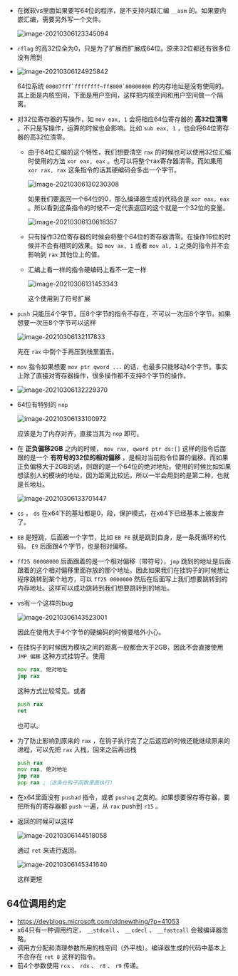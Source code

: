 + 在微软vs里面如果要写64位的程序，是不支持内联汇编 `__asm` 的。如果要内嵌汇编，需要另外写一个文件。

  ![image-20210306123345094](https://cdn.jsdelivr.net/gh/smallzhong/picgo-pic-bed/image-20210306123345094.png)

+ `rflag` 的高32位全为0，只是为了扩展而扩展成64位。原来32位都还有很多位没有用到

+ ![image-20210306124925842](https://cdn.jsdelivr.net/gh/smallzhong/picgo-pic-bed/image-20210306124925842.png)

  64位系统 ```00007fff`ffffffff~ff8000`00000000``` 的内存地址是没有使用的。其上面是内核空间，下面是用户空间，这样把内核空间和用户空间做一个隔离。

+ 对32位寄存器的写操作，如 `mov eax, 1` 会将相应64位寄存器的 **高32位清零** 。不只是写操作，运算的时候也会影响。比如 `sub eax, 1`  ，也会将64位寄存器的高32位清零。

  + 由于64位汇编的这个特性，我们想要清空 `rax` 的时候也可以使用32位汇编时使用的方法 `xor eax, eax` 。也可以将整个rax寄存器清零。而如果用 `xor rax, rax` 这条指令的话其硬编码会多出一个字节。

    ![image-20210306130230308](https://cdn.jsdelivr.net/gh/smallzhong/picgo-pic-bed/image-20210306130230308.png)

    如果我们要返回一个64位的0，那么编译器生成的代码会是 `xor eax, eax` 。所以看到这条指令的时候不一定代表返回的这个就是一个32位的变量。

    ![image-20210306130618357](https://cdn.jsdelivr.net/gh/smallzhong/picgo-pic-bed/image-20210306130618357.png)

  + 只有操作32位寄存器的时候会将整个64位的寄存器清零。在操作16位的时候并不会有相同的效果。如 `mov ax, 1` 或者 `mov al, 1` 之类的指令并不会影响到 `rax` 其他位上的值。

  + 汇编上看一样的指令硬编码上看不一定一样

    ![image-20210306131453343](https://cdn.jsdelivr.net/gh/smallzhong/picgo-pic-bed/image-20210306131453343.png)

    这个使用到了符号扩展

+ `push` 只能压4个字节，压8个字节的指令不存在，不可以一次压8个字节。如果想要一次压8个字节可以这样

  ![image-20210306132117833](https://cdn.jsdelivr.net/gh/smallzhong/picgo-pic-bed/image-20210306132117833.png)

  先在 `rax` 中倒个手再压到栈里面去。

+ `mov` 指令如果想要 `mov ptr qword ...` 的话，也最多只能移动4个字节。事实上除了直接对寄存器操作，很多操作都不支持8个字节的操作。

+ ![image-20210306132229370](https://cdn.jsdelivr.net/gh/smallzhong/picgo-pic-bed/image-20210306132229370.png)

+ 64位有特别的 `nop`

  ![image-20210306133100972](https://cdn.jsdelivr.net/gh/smallzhong/picgo-pic-bed/image-20210306133100972.png)

  应该是为了内存对齐，直接当其为 `nop` 即可。

+ 在 **正负偏移2GB** 之内的时候， `mov rax, qword ptr ds:[]` 这样的指令后面跟的是一个 **有符号的32位的相对偏移** ，是相对当前指令位置的偏移。而如果正负偏移大于2GB的话，则跟的是一个64位的绝对地址。使用的时候比如如果想读别人的模块的地址，因为距离比较远，所以一半会用到的是第二种，也就是长地址。

  ![image-20210306133701447](https://cdn.jsdelivr.net/gh/smallzhong/picgo-pic-bed/image-20210306133701447.png)

+ `cs` ， `ds` 在x64下的基址都是0，段，保护模式，在x64下已经基本上被废弃了。

+ `EB` 是短跳，后面跟一个字节，比如 `EB FE` 就是跳到自身，是一条死循环的代码。 `E9` 后面跟4个字节，也是相对偏移。

+ `ff25 00000000` 后面跟着的是一个相对偏移（带符号），`jmp` 跳到的地址是后面跟着的这个相对偏移里面存放的那个地址。因此如果我们在挂钩子的时候想让程序跳转到某个地方，可以 `ff25 0000000` 然后在后面写上我们想要跳转到的内存地址。这样可以成功跳转到我们想要跳转到的地址。

+ vs有一个这样的bug

  ![image-20210306143523001](https://cdn.jsdelivr.net/gh/smallzhong/picgo-pic-bed/image-20210306143523001.png)

  因此在使用大于4个字节的硬编码的时候要格外小心。

+ 在挂钩子的时候因为模块之间的距离一般都会大于2GB，因此不会直接使用 `JMP 偏移` 这种方式挂钩子。使用

  ```asm
  mov rax, 绝对地址
  jmp rax
  ```

  这种方式比较常见。或者

  ```asm
  push rax
  ret
  ```

  也可以。

+ 为了防止影响到原来的 `rax` ，在钩子执行完了之后返回的时候还能继续原来的进程，可以先把 `rax` 入栈，回来之后再出栈

  ```asm
  push rax
  mov rax, 绝对地址
  jmp rax
  pop rax ;（这条在钩子函数里面执行）
  ```

+ 在x64里面没有 `pushad` 指令，或者 `pushaq` 之类的。如果想要保存寄存器，要把所有的寄存器都 `push` 一遍，从 `rax` push到 `r15` 。

+ 返回的时候可以这样

  ![image-20210306144518058](https://cdn.jsdelivr.net/gh/smallzhong/picgo-pic-bed/image-20210306144518058.png)

  通过 `ret` 来进行返回。

  ![image-20210306145341640](https://cdn.jsdelivr.net/gh/smallzhong/picgo-pic-bed/image-20210306145341640.png)

  这样更短



## 64位调用约定

+ https://devblogs.microsoft.com/oldnewthing/?p=41053
+ x64只有一种调用约定， `__stdcall` 、 `__cdecl` 、 `__fastcall` 会被编译器忽略。
+ 调用方分配和清理参数所用的栈空间（外平栈）。编译器生成的代码中基本上不会存在 `ret 8` 这样的指令。
+ 前4个参数使用 `rcx` 、 `rdx` 、 `r8` 、 `r9` 传递。